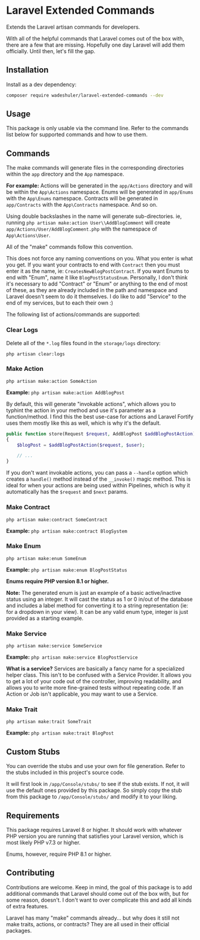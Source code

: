 # Laravel Extended Commands

Extends the Laravel artisan commands for developers.

With all of the helpful commands that Laravel comes out of the box with, there are a few that are missing. Hopefully one day Laravel will add them officially. Until then, let's fill the gap.

## Installation

Install as a dev dependency:

```bash
composer require wadeshuler/laravel-extended-commands --dev
```

## Usage

This package is only usable via the command line. Refer to the commands list below for supported commands and how to use them.

## Commands

The make commands will generate files in the corresponding directories within the `app` directory and the `App` namespace.

**For example:** Actions will be generated in the `app/Actions` directory and will be within the `App\Actions` namespace. Enums will be generated in `app/Enums` with the `App\Enums` namespace. Contracts will be generated in `app/Contracts` with the `App\Contracts` namespace. And so on.

Using double backslashes in the name will generate sub-directories. ie, running `php artisan make:action User\\AddBlogComment` will create `app/Actions/User/AddBlogComment.php` with the namespace of `App\Actions\User`.

All of the "make" commands follow this convention.

This does not force any naming conventions on you. What you enter is what you get. If you want your contracts to end with `Contract` then you must enter it as the name, ie: `CreatesNewBlogPostContract`. If you want Enums to end with "Enum", name it like `BlogPostStatusEnum`. Personally, I don't think it's necessary to add "Contract" or "Enum" or anything to the end of most of these, as they are already included in the path and namespace and Laravel doesn't seem to do it themselves. I do like to add "Service" to the end of my services, but to each their own :)

The following list of actions/commands are supported:

### Clear Logs

Delete all of the `*.log` files found in the `storage/logs` directory:

`php artisan clear:logs`

### Make Action

`php artisan make:action SomeAction`

**Example:** `php artisan make:action AddBlogPost`

By default, this will generate "invokable actions", which allows you to typhint the action in your method and use it's parameter as a function/method. I find this the best use-case for actions and Laravel Fortify uses them mostly like this as well, which is why it's the default.

```php
public function store(Request $request, AddBlogPost $addBlogPostAction)
{
    $blogPost = $addBlogPostAction($request, $user);

    // ...
}
```

If you don't want invokable actions, you can pass a `--handle` option which creates a `handle()` method instead of the `__invoke()` magic method. This is ideal for when your actions are being used within Pipelines, which is why it automatically has the `$request` and `$next` params.

### Make Contract

`php artisan make:contract SomeContract`

**Example:** `php artisan make:contract BlogSystem`

### Make Enum

`php artisan make:enum SomeEnum`

**Example:** `php artisan make:enum BlogPostStatus`

**Enums require PHP version 8.1 or higher.**

**Note:** The generated enum is just an example of a basic active/inactive status using an integer. It will cast the status as 1 or 0 in/out of the database and includes a label method for converting it to a string representation (ie: for a dropdown in your view). It can be any valid enum type, integer is just provided as a starting example.

### Make Service

`php artisan make:service SomeService`

**Example:** `php artisan make:service BlogPostService`

**What is a service?** Services are basically a fancy name for a specialized helper class. This isn't to be confused with a Service Provider. It allows you to get a lot of your code out of the controller, improving readability, and allows you to write more fine-grained tests without repeating code. If an Action or Job isn't applicable, you may want to use a Service.

### Make Trait

`php artisan make:trait SomeTrait`

**Example:** `php artisan make:trait BlogPost`

## Custom Stubs

You can override the stubs and use your own for file generation. Refer to the stubs included in this project's source code.

It will first look in `/app/Console/stubs/` to see if the stub exists. If not, it will use the default ones provided by this package. So simply copy the stub from this package to `/app/Console/stubs/` and modify it to your liking.

## Requirements

This package requires Laravel 8 or higher. It should work with whatever PHP version you are running that satisfies your Laravel version, which is most likely PHP v7.3 or higher.

Enums, however, require PHP 8.1 or higher.

## Contributing

Contributions are welcome. Keep in mind, the goal of this package is to add additional commands that Laravel should come out of the box with, but for some reason, doesn't. I don't want to over complicate this and add all kinds of extra features.

Laravel has many "make" commands already... but why does it still not make traits, actions, or contracts? They are all used in their official packages.
